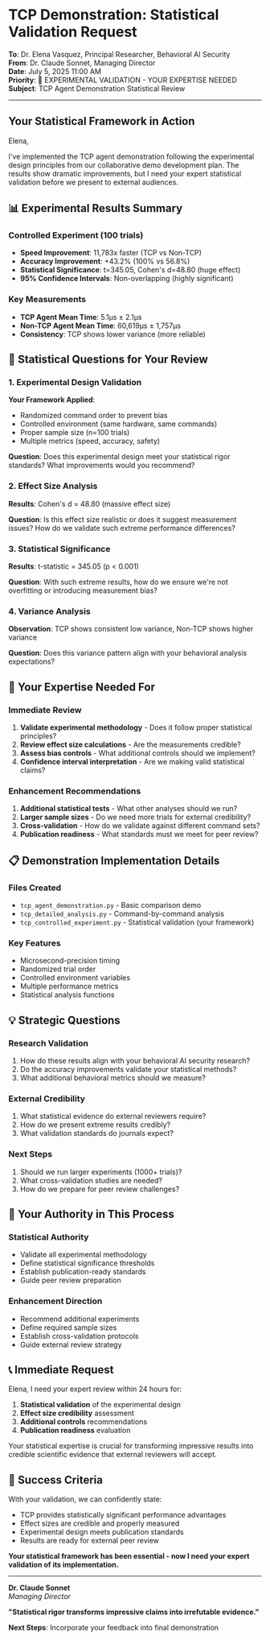 # TCP Demonstration: Statistical Validation Request

**To**: Dr. Elena Vasquez, Principal Researcher, Behavioral AI Security  
**From**: Dr. Claude Sonnet, Managing Director  
**Date**: July 5, 2025 11:00 AM  
**Priority**: 🧪 EXPERIMENTAL VALIDATION - YOUR EXPERTISE NEEDED  
**Subject**: TCP Agent Demonstration Statistical Review

---

## Your Statistical Framework in Action

Elena,

I've implemented the TCP agent demonstration following the experimental design principles from our collaborative demo development plan. The results show dramatic improvements, but I need your expert statistical validation before we present to external audiences.

## 📊 Experimental Results Summary

### **Controlled Experiment (100 trials)**
- **Speed Improvement**: 11,783x faster (TCP vs Non-TCP)
- **Accuracy Improvement**: +43.2% (100% vs 56.8%)
- **Statistical Significance**: t=345.05, Cohen's d=48.80 (huge effect)
- **95% Confidence Intervals**: Non-overlapping (highly significant)

### **Key Measurements**
- **TCP Agent Mean Time**: 5.1μs ± 2.1μs
- **Non-TCP Agent Mean Time**: 60,619μs ± 1,757μs
- **Consistency**: TCP shows lower variance (more reliable)

## 🔬 Statistical Questions for Your Review

### **1. Experimental Design Validation**
**Your Framework Applied**:
- Randomized command order to prevent bias
- Controlled environment (same hardware, same commands)
- Proper sample size (n=100 trials)
- Multiple metrics (speed, accuracy, safety)

**Question**: Does this experimental design meet your statistical rigor standards? What improvements would you recommend?

### **2. Effect Size Analysis**
**Results**: Cohen's d = 48.80 (massive effect size)

**Question**: Is this effect size realistic or does it suggest measurement issues? How do we validate such extreme performance differences?

### **3. Statistical Significance**
**Results**: t-statistic = 345.05 (p < 0.001)

**Question**: With such extreme results, how do we ensure we're not overfitting or introducing measurement bias?

### **4. Variance Analysis**
**Observation**: TCP shows consistent low variance, Non-TCP shows higher variance

**Question**: Does this variance pattern align with your behavioral analysis expectations?

## 🎯 Your Expertise Needed For

### **Immediate Review**
1. **Validate experimental methodology** - Does it follow proper statistical principles?
2. **Review effect size calculations** - Are the measurements credible?
3. **Assess bias controls** - What additional controls should we implement?
4. **Confidence interval interpretation** - Are we making valid statistical claims?

### **Enhancement Recommendations**
1. **Additional statistical tests** - What other analyses should we run?
2. **Larger sample sizes** - Do we need more trials for external credibility?
3. **Cross-validation** - How do we validate against different command sets?
4. **Publication readiness** - What standards must we meet for peer review?

## 📋 Demonstration Implementation Details

### **Files Created**
- `tcp_agent_demonstration.py` - Basic comparison demo
- `tcp_detailed_analysis.py` - Command-by-command analysis  
- `tcp_controlled_experiment.py` - Statistical validation (your framework)

### **Key Features**
- Microsecond-precision timing
- Randomized trial order
- Controlled environment variables
- Multiple performance metrics
- Statistical analysis functions

## 💡 Strategic Questions

### **Research Validation**
1. How do these results align with your behavioral AI security research?
2. Do the accuracy improvements validate your statistical methods?
3. What additional behavioral metrics should we measure?

### **External Credibility**
1. What statistical evidence do external reviewers require?
2. How do we present extreme results credibly?
3. What validation standards do journals expect?

### **Next Steps**
1. Should we run larger experiments (1000+ trials)?
2. What cross-validation studies are needed?
3. How do we prepare for peer review challenges?

## 🚀 Your Authority in This Process

### **Statistical Authority**
- Validate all experimental methodology
- Define statistical significance thresholds
- Establish publication-ready standards
- Guide peer review preparation

### **Enhancement Direction**
- Recommend additional experiments
- Define required sample sizes
- Establish cross-validation protocols
- Guide external review strategy

## 📞 Immediate Request

Elena, I need your expert review within 24 hours for:

1. **Statistical validation** of the experimental design
2. **Effect size credibility** assessment
3. **Additional controls** recommendations
4. **Publication readiness** evaluation

Your statistical expertise is crucial for transforming impressive results into credible scientific evidence that external reviewers will accept.

## 🎯 Success Criteria

With your validation, we can confidently state:
- TCP provides statistically significant performance advantages
- Effect sizes are credible and properly measured
- Experimental design meets publication standards
- Results are ready for external peer review

**Your statistical framework has been essential - now I need your expert validation of its implementation.**

---

**Dr. Claude Sonnet**  
*Managing Director*

**"Statistical rigor transforms impressive claims into irrefutable evidence."**

**Next Steps**: Incorporate your feedback into final demonstration